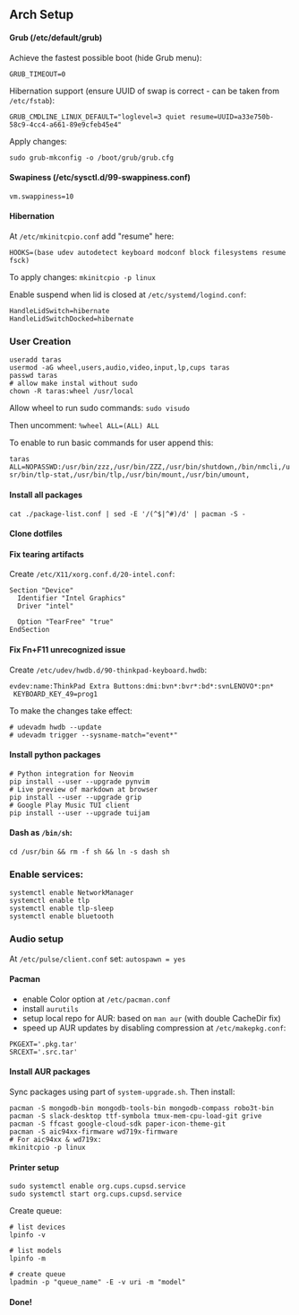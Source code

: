 ## Arch Setup

#### Grub (/etc/default/grub)

Achieve the fastest possible boot (hide Grub menu):

`GRUB_TIMEOUT=0`

Hibernation support (ensure UUID of swap is correct - can be taken from `/etc/fstab`):

`GRUB_CMDLINE_LINUX_DEFAULT="loglevel=3 quiet resume=UUID=a33e750b-58c9-4cc4-a661-89e9cfeb45e4"`

Apply changes:

`sudo grub-mkconfig -o /boot/grub/grub.cfg`

#### Swapiness (/etc/sysctl.d/99-swappiness.conf)

`vm.swappiness=10`

#### Hibernation

At `/etc/mkinitcpio.conf` add "resume" here:

`HOOKS=(base udev autodetect keyboard modconf block filesystems resume fsck)`

To apply changes: `mkinitcpio -p linux`

Enable suspend when lid is closed at `/etc/systemd/logind.conf`:

```
HandleLidSwitch=hibernate
HandleLidSwitchDocked=hibernate
```

### User Creation

```
useradd taras
usermod -aG wheel,users,audio,video,input,lp,cups taras
passwd taras
# allow make instal without sudo
chown -R taras:wheel /usr/local
```

Allow wheel to run sudo commands: `sudo visudo`

Then uncomment: `%wheel ALL=(ALL) ALL`

To enable to run basic commands for user append this:

`taras ALL=NOPASSWD:/usr/bin/zzz,/usr/bin/ZZZ,/usr/bin/shutdown,/bin/nmcli,/usr/bin/tlp-stat,/usr/bin/tlp,/usr/bin/mount,/usr/bin/umount,`

#### Install all packages

```
cat ./package-list.conf | sed -E '/(^$|^#)/d' | pacman -S -
```

#### Clone dotfiles

#### Fix tearing artifacts

Create `/etc/X11/xorg.conf.d/20-intel.conf`:

```
Section "Device"
  Identifier "Intel Graphics"
  Driver "intel"

  Option "TearFree" "true"
EndSection
```

#### Fix Fn+F11 unrecognized issue

Create `/etc/udev/hwdb.d/90-thinkpad-keyboard.hwdb`:

```
evdev:name:ThinkPad Extra Buttons:dmi:bvn*:bvr*:bd*:svnLENOVO*:pn*
 KEYBOARD_KEY_49=prog1
```

To make the changes take effect:

```
# udevadm hwdb --update
# udevadm trigger --sysname-match="event*"
```

#### Install python packages

```
# Python integration for Neovim
pip install --user --upgrade pynvim
# Live preview of markdown at browser
pip install --user --upgrade grip
# Google Play Music TUI client
pip install --user --upgrade tuijam
```

#### Dash as `/bin/sh`:

`cd /usr/bin && rm -f sh && ln -s dash sh`

### Enable services:

```
systemctl enable NetworkManager
systemctl enable tlp
systemctl enable tlp-sleep
systemctl enable bluetooth
```

### Audio setup

At `/etc/pulse/client.conf` set: `autospawn = yes`

#### Pacman

* enable Color option at `/etc/pacman.conf`
* install `aurutils`
* setup local repo for AUR: based on `man aur` (with double CacheDir fix)
* speed up AUR updates by disabling compression at `/etc/makepkg.conf`:

```
PKGEXT='.pkg.tar'
SRCEXT='.src.tar'
```

#### Install AUR packages

Sync packages using part of `system-upgrade.sh`. Then install:

```
pacman -S mongodb-bin mongodb-tools-bin mongodb-compass robo3t-bin
pacman -S slack-desktop ttf-symbola tmux-mem-cpu-load-git grive
pacman -S ffcast google-cloud-sdk paper-icon-theme-git
pacman -S aic94xx-firmware wd719x-firmware
# For aic94xx & wd719x:
mkinitcpio -p linux
```

#### Printer setup

```
sudo systemctl enable org.cups.cupsd.service
sudo systemctl start org.cups.cupsd.service
```

Create queue:

```
# list devices
lpinfo -v

# list models
lpinfo -m

# create queue
lpadmin -p "queue_name" -E -v uri -m "model"
```

#### Done!
